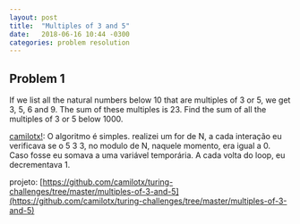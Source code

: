 ```yaml
---
layout: post
title:  "Multiples of 3 and 5"
date:   2018-06-16 10:44 -0300
categories: problem resolution
---
```

## Problem 1

If we list all the natural numbers below 10 that are multiples of 3 or 5, we get 3, 5, 6 and 9. The sum of these multiples is 23.
Find the sum of all the multiples of 3 or 5 below 1000.


[camilotx!](https://github.com/camilotx): O algoritmo é simples. realizei um for de N, a cada interação eu verificava se o 5 3 3, no modulo de N, naquele momento, era igual a 0. Caso fosse eu somava a uma variável temporária. A cada volta do loop, eu decrementava 1.

projeto: [https://github.com/camilotx/turing-challenges/tree/master/multiples-of-3-and-5](https://github.com/camilotx/turing-challenges/tree/master/multiples-of-3-and-5)
